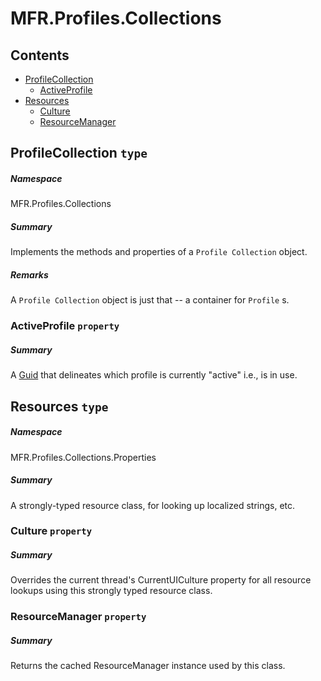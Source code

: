 <a name='assembly'></a>
# MFR.Profiles.Collections

## Contents

- [ProfileCollection](#T-MFR-Profiles-Collections-ProfileCollection 'MFR.Profiles.Collections.ProfileCollection')
  - [ActiveProfile](#P-MFR-Profiles-Collections-ProfileCollection-ActiveProfile 'MFR.Profiles.Collections.ProfileCollection.ActiveProfile')
- [Resources](#T-MFR-Profiles-Collections-Properties-Resources 'MFR.Profiles.Collections.Properties.Resources')
  - [Culture](#P-MFR-Profiles-Collections-Properties-Resources-Culture 'MFR.Profiles.Collections.Properties.Resources.Culture')
  - [ResourceManager](#P-MFR-Profiles-Collections-Properties-Resources-ResourceManager 'MFR.Profiles.Collections.Properties.Resources.ResourceManager')

<a name='T-MFR-Profiles-Collections-ProfileCollection'></a>
## ProfileCollection `type`

##### Namespace

MFR.Profiles.Collections

##### Summary

Implements the methods and properties of a `Profile Collection` object.

##### Remarks

A `Profile Collection` object is just that -- a container for
`Profile` s.

<a name='P-MFR-Profiles-Collections-ProfileCollection-ActiveProfile'></a>
### ActiveProfile `property`

##### Summary

A [Guid](http://msdn.microsoft.com/query/dev14.query?appId=Dev14IDEF1&l=EN-US&k=k:System.Guid 'System.Guid') that delineates which profile is
currently "active" i.e., is in use.

<a name='T-MFR-Profiles-Collections-Properties-Resources'></a>
## Resources `type`

##### Namespace

MFR.Profiles.Collections.Properties

##### Summary

A strongly-typed resource class, for looking up localized strings, etc.

<a name='P-MFR-Profiles-Collections-Properties-Resources-Culture'></a>
### Culture `property`

##### Summary

Overrides the current thread's CurrentUICulture property for all
  resource lookups using this strongly typed resource class.

<a name='P-MFR-Profiles-Collections-Properties-Resources-ResourceManager'></a>
### ResourceManager `property`

##### Summary

Returns the cached ResourceManager instance used by this class.
